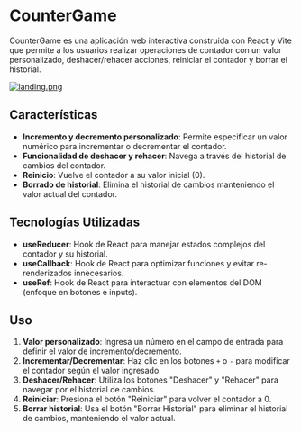 # CounterGame
CounterGame es una aplicación web interactiva construida con React y Vite que permite a los usuarios realizar operaciones de contador con un valor personalizado, deshacer/rehacer acciones, reiniciar el contador y borrar el historial.

[![landing.png](https://i.postimg.cc/HnJQjrzj/landing.png)](https://postimg.cc/Fk4fBs2Q)

## Características
- **Incremento y decremento personalizado**: Permite especificar un valor numérico para incrementar o decrementar el contador.
- **Funcionalidad de deshacer y rehacer**: Navega a través del historial de cambios del contador.
- **Reinicio**: Vuelve el contador a su valor inicial (0).
- **Borrado de historial**: Elimina el historial de cambios manteniendo el valor actual del contador.

## Tecnologías Utilizadas
- **useReducer**: Hook de React para manejar estados complejos del contador y su historial.
- **useCallback**: Hook de React para optimizar funciones y evitar re-renderizados innecesarios.
- **useRef**: Hook de React para interactuar con elementos del DOM (enfoque en botones e inputs).

## Uso
1. **Valor personalizado**: Ingresa un número en el campo de entrada para definir el valor de incremento/decremento.
2. **Incrementar/Decrementar**: Haz clic en los botones `+` o `-` para modificar el contador según el valor ingresado.
3. **Deshacer/Rehacer**: Utiliza los botones "Deshacer" y "Rehacer" para navegar por el historial de cambios.
4. **Reiniciar**: Presiona el botón "Reiniciar" para volver el contador a 0.
5. **Borrar historial**: Usa el botón "Borrar Historial" para eliminar el historial de cambios, manteniendo el valor actual.